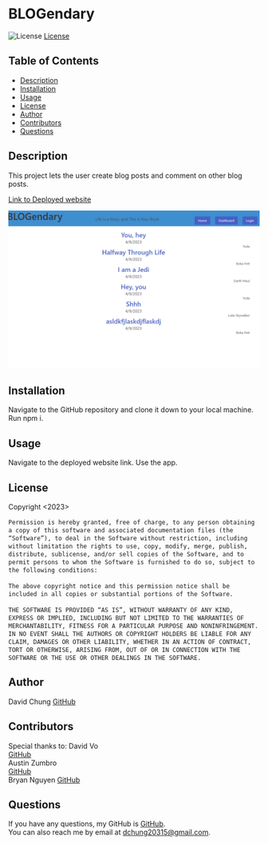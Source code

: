 # BLOGendary
![License](https://img.shields.io/badge/License-MIT-blue.svg)
[License](https://opensource.org/licenses/MIT)

## Table of Contents
    
- [Description](#description)
- [Installation](#installation)
- [Usage](#usage)
- [License](#license)
- [Author](#author)
- [Contributors](#contributors)
- [Questions](#questions)
    
## Description
    
This project lets the user create blog posts and comment on other blog posts.
    
[Link to Deployed website](https://blogendary-bookshelf.herokuapp.com/)  

![Screenshot of website](./Screenshot%202023-05-08%20230922.png)
    
## Installation
    
Navigate to the GitHub repository and clone it down to your local machine. Run npm i.
    
## Usage
    
Navigate to the deployed website link. Use the app.
    
## License
    
Copyright <2023> 

    Permission is hereby granted, free of charge, to any person obtaining a copy of this software and associated documentation files (the “Software”), to deal in the Software without restriction, including without limitation the rights to use, copy, modify, merge, publish, distribute, sublicense, and/or sell copies of the Software, and to permit persons to whom the Software is furnished to do so, subject to the following conditions:
    
    The above copyright notice and this permission notice shall be included in all copies or substantial portions of the Software.
    
    THE SOFTWARE IS PROVIDED “AS IS”, WITHOUT WARRANTY OF ANY KIND, EXPRESS OR IMPLIED, INCLUDING BUT NOT LIMITED TO THE WARRANTIES OF MERCHANTABILITY, FITNESS FOR A PARTICULAR PURPOSE AND NONINFRINGEMENT. IN NO EVENT SHALL THE AUTHORS OR COPYRIGHT HOLDERS BE LIABLE FOR ANY CLAIM, DAMAGES OR OTHER LIABILITY, WHETHER IN AN ACTION OF CONTRACT, TORT OR OTHERWISE, ARISING FROM, OUT OF OR IN CONNECTION WITH THE SOFTWARE OR THE USE OR OTHER DEALINGS IN THE SOFTWARE.
    
## Author
    
David Chung
[GitHub](https://github.com/dchung13/)
    
## Contributors
Special thanks to:
David Vo  
[GitHub](https://github.com/daevidvo)  
Austin Zumbro  
[GitHub](https://github.com/austinzumbro)  
Bryan Nguyen
[GitHub](https://github.com/bryannguyen9)
    
    
## Questions
If you have any questions, my GitHub is [GitHub](https://github.com/dchung13/).  
You can also reach me by email at [dchung20315@gmail.com](dchung20315@gmail.com).
